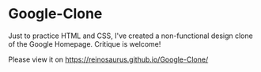 # Google-Clone
Just to practice HTML and CSS, I've created a non-functional design clone of the Google Homepage. Critique is welcome!

Please view it on https://reinosaurus.github.io/Google-Clone/
